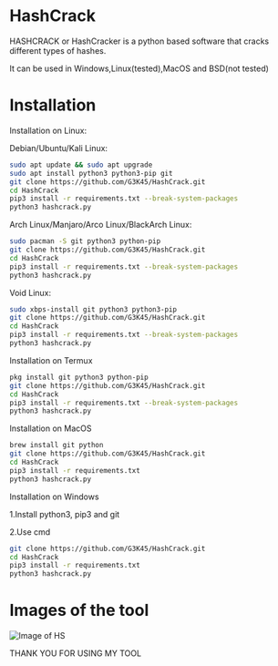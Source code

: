 # HashCrack
HASHCRACK or HashCracker is a python based software that cracks different types of hashes.

It can be used in Windows,Linux(tested),MacOS and BSD(not tested)

# Installation
Installation on Linux:

Debian/Ubuntu/Kali Linux:
```bash
sudo apt update && sudo apt upgrade
sudo apt install python3 python3-pip git
git clone https://github.com/G3K45/HashCrack.git
cd HashCrack
pip3 install -r requirements.txt --break-system-packages
python3 hashcrack.py
```

Arch Linux/Manjaro/Arco Linux/BlackArch Linux:
```bash
sudo pacman -S git python3 python-pip
git clone https://github.com/G3K45/HashCrack.git
cd HashCrack
pip3 install -r requirements.txt --break-system-packages
python3 hashcrack.py
```

Void Linux:
```bash
sudo xbps-install git python3 python3-pip
git clone https://github.com/G3K45/HashCrack.git
cd HashCrack
pip3 install -r requirements.txt --break-system-packages
python3 hashcrack.py
```

Installation on Termux
```bash
pkg install git python3 python-pip
git clone https://github.com/G3K45/HashCrack.git
cd HashCrack
pip3 install -r requirements.txt --break-system-packages
python3 hashcrack.py
```

Installation on MacOS
```bash
brew install git python
git clone https://github.com/G3K45/HashCrack.git
cd HashCrack
pip3 install -r requirements.txt
python3 hashcrack.py
```

Installation on Windows

1.Install python3, pip3 and git

2.Use cmd
```bash
git clone https://github.com/G3K45/HashCrack.git
cd HashCrack
pip3 install -r requirements.txt
python3 hashcrack.py
```

# Images of the tool
![Image of HS](https://i.ibb.co/TYvQz5P/Image5.png)


THANK YOU FOR USING MY TOOL

